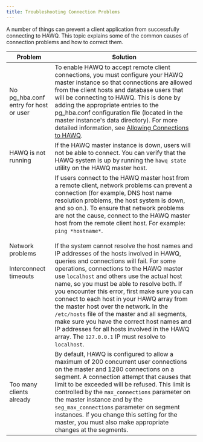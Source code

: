 ```yaml
---
title: Troubleshooting Connection Problems
---
```


A number of things can prevent a client application from successfully connecting to HAWQ. This topic explains some of the common causes of connection problems and how to correct them.

|Problem|Solution|
|-------|--------|
|No pg\_hba.conf entry for host or user|To enable HAWQ to accept remote client connections, you must configure your HAWQ master instance so that connections are allowed from the client hosts and database users that will be connecting to HAWQ. This is done by adding the appropriate entries to the pg\_hba.conf configuration file \(located in the master instance's data directory\). For more detailed information, see [Allowing Connections to HAWQ](client_auth.html).|
|HAWQ is not running|If the HAWQ master instance is down, users will not be able to connect. You can verify that the HAWQ system is up by running the `hawq state` utility on the HAWQ master host.|
|Network problems<br/><br/>Interconnect timeouts|If users connect to the HAWQ master host from a remote client, network problems can prevent a connection \(for example, DNS host name resolution problems, the host system is down, and so on.\). To ensure that network problems are not the cause, connect to the HAWQ master host from the remote client host. For example: `ping *hostname*`. <br/><br/>If the system cannot resolve the host names and IP addresses of the hosts involved in HAWQ, queries and connections will fail. For some operations, connections to the HAWQ master use `localhost` and others use the actual host name, so you must be able to resolve both. If you encounter this error, first make sure you can connect to each host in your HAWQ array from the master host over the network. In the `/etc/hosts` file of the master and all segments, make sure you have the correct host names and IP addresses for all hosts involved in the HAWQ array. The `127.0.0.1` IP must resolve to `localhost`.|
|Too many clients already|By default, HAWQ is configured to allow a maximum of 200 concurrent user connections on the master and 1280 connections on a segment. A connection attempt that causes that limit to be exceeded will be refused. This limit is controlled by the `max_connections` parameter on the master instance and by the `seg_max_connections` parameter on segment instances. If you change this setting for the master, you must also make appropriate changes at the segments.|
